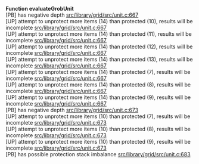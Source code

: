   
__Function evaluateGrobUnit__  
  [PB] has negative depth [src/library/grid/src/unit.c:667](https://github.com/wch/r-source/blob/a87ed7042f8df2bee77182a2659970da229ec16f/src/library/grid/src/unit.c/#L667)  
  [UP] attempt to unprotect more items (14) than protected (10), results will be incomplete [src/library/grid/src/unit.c:667](https://github.com/wch/r-source/blob/a87ed7042f8df2bee77182a2659970da229ec16f/src/library/grid/src/unit.c/#L667)  
  [UP] attempt to unprotect more items (14) than protected (11), results will be incomplete [src/library/grid/src/unit.c:667](https://github.com/wch/r-source/blob/a87ed7042f8df2bee77182a2659970da229ec16f/src/library/grid/src/unit.c/#L667)  
  [UP] attempt to unprotect more items (14) than protected (12), results will be incomplete [src/library/grid/src/unit.c:667](https://github.com/wch/r-source/blob/a87ed7042f8df2bee77182a2659970da229ec16f/src/library/grid/src/unit.c/#L667)  
  [UP] attempt to unprotect more items (14) than protected (13), results will be incomplete [src/library/grid/src/unit.c:667](https://github.com/wch/r-source/blob/a87ed7042f8df2bee77182a2659970da229ec16f/src/library/grid/src/unit.c/#L667)  
  [UP] attempt to unprotect more items (14) than protected (7), results will be incomplete [src/library/grid/src/unit.c:667](https://github.com/wch/r-source/blob/a87ed7042f8df2bee77182a2659970da229ec16f/src/library/grid/src/unit.c/#L667)  
  [UP] attempt to unprotect more items (14) than protected (8), results will be incomplete [src/library/grid/src/unit.c:667](https://github.com/wch/r-source/blob/a87ed7042f8df2bee77182a2659970da229ec16f/src/library/grid/src/unit.c/#L667)  
  [UP] attempt to unprotect more items (14) than protected (9), results will be incomplete [src/library/grid/src/unit.c:667](https://github.com/wch/r-source/blob/a87ed7042f8df2bee77182a2659970da229ec16f/src/library/grid/src/unit.c/#L667)  
  [PB] has negative depth [src/library/grid/src/unit.c:673](https://github.com/wch/r-source/blob/a87ed7042f8df2bee77182a2659970da229ec16f/src/library/grid/src/unit.c/#L673)  
  [UP] attempt to unprotect more items (10) than protected (7), results will be incomplete [src/library/grid/src/unit.c:673](https://github.com/wch/r-source/blob/a87ed7042f8df2bee77182a2659970da229ec16f/src/library/grid/src/unit.c/#L673)  
  [UP] attempt to unprotect more items (10) than protected (8), results will be incomplete [src/library/grid/src/unit.c:673](https://github.com/wch/r-source/blob/a87ed7042f8df2bee77182a2659970da229ec16f/src/library/grid/src/unit.c/#L673)  
  [UP] attempt to unprotect more items (10) than protected (9), results will be incomplete [src/library/grid/src/unit.c:673](https://github.com/wch/r-source/blob/a87ed7042f8df2bee77182a2659970da229ec16f/src/library/grid/src/unit.c/#L673)  
  [PB] has possible protection stack imbalance [src/library/grid/src/unit.c:683](https://github.com/wch/r-source/blob/a87ed7042f8df2bee77182a2659970da229ec16f/src/library/grid/src/unit.c/#L683)  
